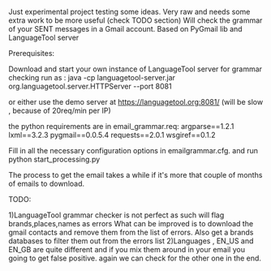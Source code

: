 Just experimental project testing some ideas. Very raw and needs some extra work to be more useful (check TODO section)
Will check the grammar of your SENT messages in a Gmail account.
Based on PyGmail lib and LanguageTool server


Prerequisites:

Download and start your own instance of LanguageTool server for grammar checking
run as :
    java -cp languagetool-server.jar org.languagetool.server.HTTPServer --port 8081

or either use the demo server at https://languagetool.org:8081/ (will be slow , because of 20req/min per IP)



the python requirements are in email_grammar.req:
argparse==1.2.1
lxml==3.2.3
pygmail==0.0.5.4
requests==2.0.1
wsgiref==0.1.2


Fill in all the necessary configuration options in emailgrammar.cfg.
and run
    python start_processing.py

The process to get the email takes a while if it's more that couple of months of emails to download.


TODO:

1)LanguageTool grammar checker is not perfect as such will flag brands,places,names as errors
What can be improved is to download the gmail contacts and remove them from the list of errors.
Also get a brands databases to filter them out from the errors list
2)Languages , EN_US and EN_GB are quite different and if you mix them around in your email you going to get false positive.
  again we can check for the other one in the end.

